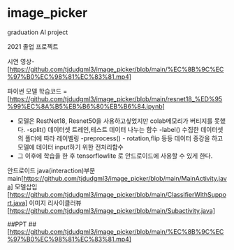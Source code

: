 # image_picker
graduation AI project

2021 졸업 프로젝트

시연 영상- [https://github.com/tjdudgml3/image_picker/blob/main/%EC%8B%9C%EC%97%B0%EC%98%81%EC%83%81.mp4]

파이썬 모델 학습코드 =[https://github.com/tjdudgml3/image_picker/blob/main/resnet18_%ED%95%99%EC%8A%B5%EB%B6%80%EB%B6%84.ipynb]
- 모델은 RestNet18, Resnet50을 사용하고싶었지만 colab메모리가 버티지를 못했다.
-split() 데이터셋 트레인,테스트 데이터 나누는 함수
-label() 수집한 데이터셋의 폴더에 따라 레이벨링
-preprocess() - rotation,flip 등등 데이터 증강을 하고 모델에 데이터 input하기 위한 전처리함수
- 그 이후에 학습을 한 후 tensorflowlite 로 안드로이드에 사용할 수 있게 한다.

안드로이드 java(interaction)부분
main[https://github.com/tjdudgml3/image_picker/blob/main/MainActivity.java]
모델삽입[https://github.com/tjdudgml3/image_picker/blob/main/ClassifierWithSupport.java]
이미지 리사이클러뷰[https://github.com/tjdudgml3/image_picker/blob/main/Subactivity.java]

##PPT
##[https://github.com/tjdudgml3/image_picker/blob/main/%EC%8B%9C%EC%97%B0%EC%98%81%EC%83%81.mp4]
